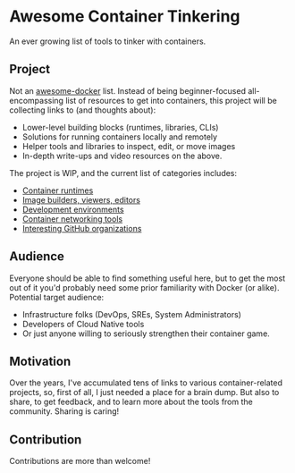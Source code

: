 # Awesome Container Tinkering

An ever growing list of tools to tinker with containers.

## Project

Not an [awesome-docker](https://github.com/veggiemonk/awesome-docker) list. Instead of being beginner-focused all-encompassing list of resources to get into containers, this project will be collecting links to (and thoughts about):

- Lower-level building blocks (runtimes, libraries, CLIs)
- Solutions for running containers locally and remotely
- Helper tools and libraries to inspect, edit, or move images
- In-depth write-ups and video resources on the above.

The project is WIP, and the current list of categories includes:

- [Container runtimes](./RUNTIMES.md)
- [Image builders, viewers, editors](./IMAGES.md)
- [Development environments](./ENVIRONMENTS.md)
- [Container networking tools](./NETWORKING.md)
- [Interesting GitHub organizations](./ORGANIZATIONS.md)

## Audience

Everyone should be able to find something useful here, but to get the most out of it you'd probably need some prior familiarity with Docker (or alike). Potential target audience:

- Infrastructure folks (DevOps, SREs, System Administrators)
- Developers of Cloud Native tools
- Or just anyone willing to seriously strengthen their container game.

## Motivation

Over the years, I've accumulated tens of links to various container-related projects, so, first of all, I just needed a place for a brain dump. But also to share, to get feedback, and to learn more about the tools from the community. Sharing is caring!

## Contribution

Contributions are more than welcome!